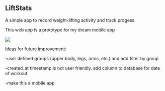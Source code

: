 
LiftStats 
-------

A simple app to record weight-lifting activity and track progess.

This web app is a prototype for my dream mobile app

[![](http://img.youtube.com/vi/CXIAh0ismSE/0.jpg)](http://www.youtube.com/watch?v=CXIAh0ismSE "")


Ideas for future improvement:

-user defined groups (upper body, legs, arms, etc.) and add filter by group 

-created_at timestamp is not user friendly. add column to database for date of workout 

-make this a mobile app 
